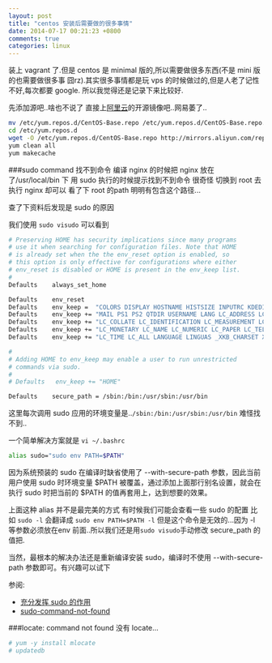 ```yaml
---
layout: post
title: "centos 安装后需要做的很多事情"
date: 2014-07-17 00:21:23 +0800
comments: true
categories: linux
---
```


装上 vagrant 了.但是 centos 是 minimal 版的,所以需要做很多东西(不是 mini 版的也需要做很多事 囧rz).其实很多事情都是玩 vps 的时候做过的,但是人老了记性不好,每次都要 google. 所以我觉得还是记录下来比较好.

先添加源吧..啥也不说了 直接上[阿里云][aliyun]的开源镜像吧..网易萎了..
<!--more-->
```bash
mv /etc/yum.repos.d/CentOS-Base.repo /etc/yum.repos.d/CentOS-Base.repo.backup
cd /etc/yum.repos.d
wget -O /etc/yum.repos.d/CentOS-Base.repo http://mirrors.aliyun.com/repo/Centos-6.repo
yum clean all
yum makecache
```

###sudo command 找不到命令
编译 nginx 的时候把 nginx 放在了/usr/local/bin 下 用 sudo 执行的时候提示找到不到命令 很奇怪 切换到 root 去执行 nginx 却可以 看了下 root 的path 明明有包含这个路径...

查了下资料后发现是 sudo 的原因

我们使用 `sudo visudo` 可以看到

```bash
# Preserving HOME has security implications since many programs
# use it when searching for configuration files. Note that HOME
# is already set when the the env_reset option is enabled, so
# this option is only effective for configurations where either
# env_reset is disabled or HOME is present in the env_keep list.
#
Defaults    always_set_home

Defaults    env_reset
Defaults    env_keep =  "COLORS DISPLAY HOSTNAME HISTSIZE INPUTRC KDEDIR LS_COLORS"
Defaults    env_keep += "MAIL PS1 PS2 QTDIR USERNAME LANG LC_ADDRESS LC_CTYPE"
Defaults    env_keep += "LC_COLLATE LC_IDENTIFICATION LC_MEASUREMENT LC_MESSAGES"
Defaults    env_keep += "LC_MONETARY LC_NAME LC_NUMERIC LC_PAPER LC_TELEPHONE"
Defaults    env_keep += "LC_TIME LC_ALL LANGUAGE LINGUAS _XKB_CHARSET XAUTHORITY"

#
# Adding HOME to env_keep may enable a user to run unrestricted
# commands via sudo.
#
# Defaults   env_keep += "HOME"

Defaults    secure_path = /sbin:/bin:/usr/sbin:/usr/bin
```
这里每次调用 sudo 应用的环境变量是..`/sbin:/bin:/usr/sbin:/usr/bin` 难怪找不到..

一个简单解决方案就是 `vi ~/.bashrc`
```bash
alias sudo="sudo env PATH=$PATH"
```

因为系统预装的 sudo 在编译时缺省使用了 --with-secure-path 参数，因此当前用户使用 sudo 时环境变量 $PATH 被覆盖，通过添加上面那行别名设置，就会在执行 sudo 时把当前的 $PATH 的值再套用上，达到想要的效果。

上面这种 alias 并不是最完美的方式 有时候我们可能会查看一些 sudo 的配置 比如 `sudo -l` 会翻译成 `sudo env PATH=$PATH -l` 但是这个命令是无效的...因为 -l 等参数必须放在env 前面..所以我们还是用`sudo visudo`手动修改 secure_path 的值把.

当然，最根本的解决办法还是重新编译安装 sudo，编译时不使用 --with-secure-path 参数即可。有兴趣可以试下

参阅:

* [充分发挥 sudo 的作用](http://www.ibm.com/developerworks/cn/aix/library/au-sudo/index.html)
* [sudo-command-not-found](http://pickerwengs.blogspot.com/2011/10/sudo-command-not-found.html)


[aliyun]: http://mirrors.aliyun.com/help/centos "阿里云开源镜像"


###locate: command not found
没有 locate...
```bash
# yum -y install mlocate
# updatedb
```


